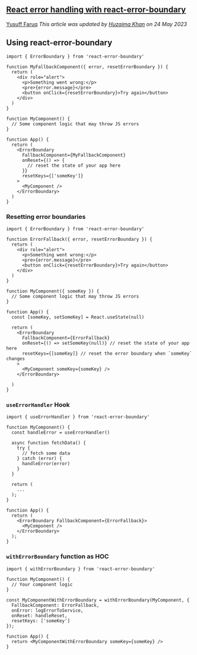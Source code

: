 
## [React error handling with react-error-boundary](https://blog.logrocket.com/react-error-handling-with-react-error-boundary/#use-error-handler-hook)
[Yusuff Faruq](https://blog.logrocket.com/author/yusufffaruq/)
_This article was updated by_ [_Huzaima Khan_](https://blog.logrocket.com/author/huzaimakhan/) _on 24 May 2023_
## Using react-error-boundary
```
import { ErrorBoundary } from 'react-error-boundary'

function MyFallbackComponent({ error, resetErrorBoundary }) {
  return (
    <div role="alert">
      <p>Something went wrong:</p>
      <pre>{error.message}</pre>
      <button onClick={resetErrorBoundary}>Try again</button>
    </div>
  )
}

function MyComponent() {
  // Some component logic that may throw JS errors
}

function App() {
  return (
    <ErrorBoundary
      FallbackComponent={MyFallbackComponent}
      onReset={() => {
        // reset the state of your app here
      }}
      resetKeys={['someKey']}
    >
      <MyComponent />
    </ErrorBoundary>
  )
}
```

### Resetting error boundaries
```
import { ErrorBoundary } from 'react-error-boundary'

function ErrorFallback({ error, resetErrorBoundary }) {
  return (
    <div role="alert">
      <p>Something went wrong:</p>
      <pre>{error.message}</pre>
      <button onClick={resetErrorBoundary}>Try again</button>
    </div>
  )
}

function MyComponent({ someKey }) {
  // Some component logic that may throw JS errors
}

function App() {
  const [someKey, setSomeKey] = React.useState(null)

  return (
    <ErrorBoundary
      FallbackComponent={ErrorFallback}
      onReset={() => setSomeKey(null)} // reset the state of your app here
      resetKeys={[someKey]} // reset the error boundary when `someKey` changes
    >
      <MyComponent someKey={someKey} />
    </ErrorBoundary>
 
  )
}
```

### `useErrorHandler` Hook
```
import { useErrorHandler } from 'react-error-boundary'

function MyComponent() {
  const handleError = useErrorHandler()

  async function fetchData() {
    try {
      // fetch some data
    } catch (error) {
      handleError(error)
    }
  }

  return (
    ...
  );
}

function App() {
  return (
    <ErrorBoundary FallbackComponent={ErrorFallback}>
      <MyComponent />
    </ErrorBoundary>
  );
}
```

### `withErrorBoundary` function as HOC
```
import { withErrorBoundary } from 'react-error-boundary'

function MyComponent() {
  // Your component logic
}

const MyComponentWithErrorBoundary = withErrorBoundary(MyComponent, {
  FallbackComponent: ErrorFallback,
  onError: logErrorToService,
  onReset: handleReset,
  resetKeys: ['someKey']
});

function App() {
  return <MyComponentWithErrorBoundary someKey={someKey} />
}
```